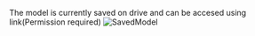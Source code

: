 The model is currently saved on drive and can be accesed using link(Permission required)
![SavedModel](https://drive.google.com/drive/folders/19AEd-octxjbRvtsXQpv4M0L4-c-WsfmN?usp=sharing)
